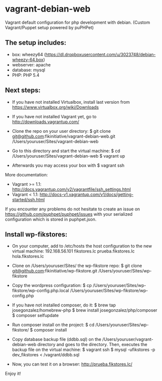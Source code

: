 vagrant-debian-web
==================
Vagrant default configuration for php development with debian.
(Custom Vagrant/Puppet setup powered by puPHPet)

The setup includes:
-------------------
* box:       wheezy64 (https://dl.dropboxusercontent.com/u/3023748/debian-wheezy-64.box)
* webserver: apache
* database:  mysql
* PHP:       PHP 5.4

Next steps:
-----------
* If you have not installed Virtualbox, install last version from https://www.virtualbox.org/wiki/Downloads

* If you have not installed Vagrant yet, go to http://downloads.vagrantup.com/

* Clone the repo on your user directory:
  $ git clone git@github.com:fikinitiative/vagrant-debian-web.git /Users/youruser/Sites/vagrant-debian-web

* Go to this directory and start the virtual machine:
  $ cd /Users/youruser/Sites/vagrant-debian-web
  $ vagrant up

* Afterwards you may access your box with
  $ vagrant ssh

More documentation:
* Vagrant >= 1.1: http://docs.vagrantup.com/v2/vagrantfile/ssh_settings.html
* Vagrant <  1.1: http://docs-v1.vagrantup.com/v1/docs/getting-started/ssh.html

If you encounter any problems do not hesitate to create an issue on https://github.com/puphpet/puphpet/issues
with your serialized configuration which is stored in puphpet.json.

Install wp-fikstores:
---------------------
* On your computer, add to /etc/hosts the host configuration to the new virtual machine:
  192.168.56.101 fikstores.lc prueba.fikstores.lc hola.fikstores.lc

* Clone on /Users/youruser/Sites/ the wp-fikstore repo:
  $ git clone git@github.com:fikinitiative/wp-fikstore.git /Users/youruser/Sites/wp-fikstore

* Copy the wordpress configuration:
  $ cp /Users/youruser/Sites/wp-fikstore/wp-config.php.local /Users/youruser/Sites/wp-fikstore/wp-config.php

* If you have not installed composer, do it:
  $ brew tap josegonzalez/homebrew-php
  $ brew install josegonzalez/php/composer
  $ composer selfupdate

* Run composer install on the project:
  $ cd /Users/youruser/Sites/wp-fikstore/
  $ composer install

* Copy database backup file (ddbb.sql) on the /Users/youruser/vagrant-debian-web directory and goes to the directory. Then, executes the backup file on the virtual machine:
  $ vagrant ssh
  $ mysql -ufikstores -p dev_fikstores < /vagrant/ddbb.sql

* Now, you can test it on a browser: http://prueba.fikstores.lc/

Enjoy it!
